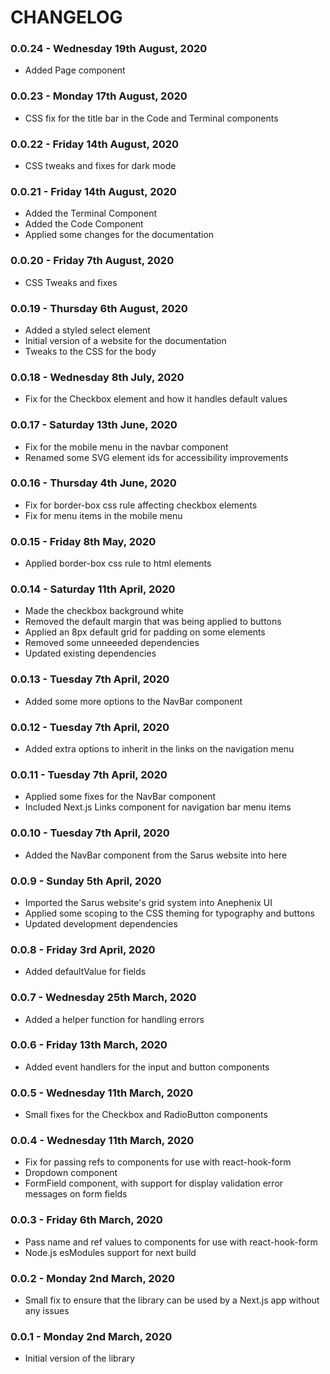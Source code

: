 # CHANGELOG

### 0.0.24 - Wednesday 19th August, 2020

-   Added Page component

### 0.0.23 - Monday 17th August, 2020

-   CSS fix for the title bar in the Code and Terminal components

### 0.0.22 - Friday 14th August, 2020

-   CSS tweaks and fixes for dark mode

### 0.0.21 - Friday 14th August, 2020

-   Added the Terminal Component
-   Added the Code Component
-   Applied some changes for the documentation

### 0.0.20 - Friday 7th August, 2020

-   CSS Tweaks and fixes

### 0.0.19 - Thursday 6th August, 2020

-   Added a styled select element
-   Initial version of a website for the documentation
-   Tweaks to the CSS for the body

### 0.0.18 - Wednesday 8th July, 2020

-   Fix for the Checkbox element and how it handles default values

### 0.0.17 - Saturday 13th June, 2020

-   Fix for the mobile menu in the navbar component
-   Renamed some SVG element ids for accessibility improvements

### 0.0.16 - Thursday 4th June, 2020

-   Fix for border-box css rule affecting checkbox elements
-   Fix for menu items in the mobile menu

### 0.0.15 - Friday 8th May, 2020

-   Applied border-box css rule to html elements

### 0.0.14 - Saturday 11th April, 2020

-   Made the checkbox background white
-   Removed the default margin that was being applied to buttons
-   Applied an 8px default grid for padding on some elements
-   Removed some unneeeded dependencies
-   Updated existing dependencies

### 0.0.13 - Tuesday 7th April, 2020

-   Added some more options to the NavBar component

### 0.0.12 - Tuesday 7th April, 2020

-   Added extra options to inherit in the links on the navigation menu

### 0.0.11 - Tuesday 7th April, 2020

-   Applied some fixes for the NavBar component
-   Included Next.js Links component for navigation bar menu items

### 0.0.10 - Tuesday 7th April, 2020

-   Added the NavBar component from the Sarus website into here

### 0.0.9 - Sunday 5th April, 2020

-   Imported the Sarus website's grid system into Anephenix UI
-   Applied some scoping to the CSS theming for typography and buttons
-   Updated development dependencies

### 0.0.8 - Friday 3rd April, 2020

-   Added defaultValue for fields

### 0.0.7 - Wednesday 25th March, 2020

-   Added a helper function for handling errors

### 0.0.6 - Friday 13th March, 2020

-   Added event handlers for the input and button components

### 0.0.5 - Wednesday 11th March, 2020

-   Small fixes for the Checkbox and RadioButton components

### 0.0.4 - Wednesday 11th March, 2020

-   Fix for passing refs to components for use with react-hook-form
-   Dropdown component
-   FormField component, with support for display validation error messages on form fields

### 0.0.3 - Friday 6th March, 2020

-   Pass name and ref values to components for use with react-hook-form
-   Node.js esModules support for next build

### 0.0.2 - Monday 2nd March, 2020

-   Small fix to ensure that the library can be used by a Next.js app without any issues

### 0.0.1 - Monday 2nd March, 2020

-   Initial version of the library
